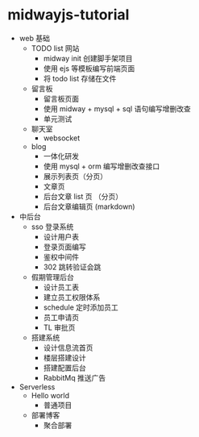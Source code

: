 # midwayjs-tutorial

- web 基础
  - TODO list 网站
    - midway init 创建脚手架项目
    - 使用 ejs 等模板编写前端页面
    - 将 todo list 存储在文件
  - 留言板
    - 留言板页面
    - 使用 midway + mysql + sql 语句编写增删改查
    - 单元测试
  - 聊天室
    - websocket
  - blog
    - 一体化研发
    - 使用 mysql + orm 编写增删改查接口
    - 展示列表页（分页）
    - 文章页
    - 后台文章 list 页 （分页）
    - 后台文章编辑页 (markdown)
- 中后台
  - sso 登录系统
    - 设计用户表
    - 登录页面编写
    - 鉴权中间件
    - 302 跳转验证会跳
  - 假期管理后台
    - 设计员工表
    - 建立员工权限体系
    - schedule 定时添加员工
    - 员工申请页
    - TL 审批页
  - 搭建系统
    - 设计信息流首页
    - 楼层搭建设计
    - 搭建配置后台
    - RabbitMq 推送广告
- Serverless
  - Hello world
    - 普通项目
  - 部署博客
    - 聚合部署
